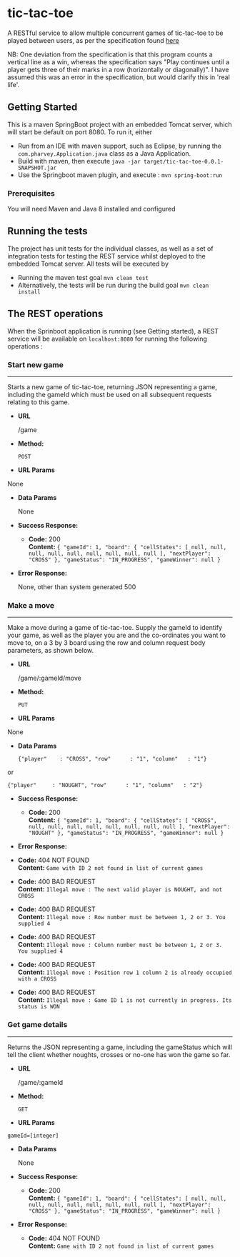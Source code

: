 # tic-tac-toe

A RESTful service to allow multiple concurrent games of tic-tac-toe to be played between users, as per the specification found [here](https://github.com/michaeldfallen/coding-tests/blob/master/Noughts_and_crosses.md)

NB: One deviation from the specification is that this program counts a vertical line as a win, whereas the specification says "Play continues until a player gets three of their marks in a row (horizontally or diagonally)". I have assumed this was an error in the specification, but would clarify this in 'real life'.

## Getting Started

This is a maven SpringBoot project with an embedded Tomcat server, which will start be default on port 8080. To run it, either

* Run from an IDE with maven support, such as Eclipse, by running the `com.pharvey.Application.java` class as a Java Application.
* Build with maven, then execute
    `java -jar target/tic-tac-toe-0.0.1-SNAPSHOT.jar`
* Use the Springboot maven plugin, and execute :
    `mvn spring-boot:run`

### Prerequisites

You will need Maven and Java 8 installed and configured

## Running the tests

The project has unit tests for the individual classes, as well as a set of integration tests for testing the REST service whilst deployed to the embedded Tomcat server. All tests will be executed by

  * Running the maven test goal `mvn clean test`
  * Alternatively, the tests will be run during the build goal `mvn clean install`

## The REST operations

When the Sprinboot application is running (see Getting started), a REST service will be available on `localhost:8080` for running the following operations :

### Start new game
----
  Starts a new game of tic-tac-toe, returning JSON representing a game, including the gameId which must be used on all subsequent requests relating to this game.

* **URL**

  /game

* **Method:**

  `POST`
  
*  **URL Params**
 
  None

* **Data Params**

  None

* **Success Response:**

  * **Code:** 200 <br />
    **Content:** `{
    "gameId": 1,
    "board": {
        "cellStates": [
            null,
            null,
            null,
            null,
            null,
            null,
            null,
            null,
            null
        ],
        "nextPlayer": "CROSS"
    },
    "gameStatus": "IN_PROGRESS",
    "gameWinner": null
}`
 
* **Error Response:**

  None, other than system generated 500
  
### Make a move
----
  Make a move during a game of tic-tac-toe. Supply the gameId to identify your game, as well as the player you are and the co-ordinates you want to move to, on a 3 by 3 board using the row and column request body parameters, as shown below.

* **URL**

  /game/:gameId/move

* **Method:**

  `PUT`
  
*  **URL Params**
 
  None

* **Data Params**

  `{"player" 	: "CROSS",
 "row" 		: "1",
 "column" 	: "1"}`
 
 or
 
 `{"player" 	: "NOUGHT",
 "row" 		: "1",
 "column" 	: "2"}`

* **Success Response:**

  * **Code:** 200 <br />
    **Content:** `{
    "gameId": 1,
    "board": {
        "cellStates": [
            "CROSS",
            null,
            null,
            null,
            null,
            null,
            null,
            null,
            null
        ],
        "nextPlayer": "NOUGHT"
    },
    "gameStatus": "IN_PROGRESS",
    "gameWinner": null
}`
 
* **Error Response:**
 
* **Code:** 404 NOT FOUND <br />
**Content:** `Game with ID 2 not found in list of current games`
    
* **Code:** 400 BAD REQUEST <br />
**Content:** `Illegal move : The next valid player is NOUGHT, and not CROSS`
* **Code:** 400 BAD REQUEST <br />
**Content:** `Illegal move : Row number must be between 1, 2 or 3. You supplied 4`
* **Code:** 400 BAD REQUEST <br />
**Content:** `Illegal move : Column number must be between 1, 2 or 3. You supplied 4`
* **Code:** 400 BAD REQUEST <br />
**Content:** `Illegal move : Position row 1 column 2 is already occupied with a CROSS`
* **Code:** 400 BAD REQUEST <br />
**Content:** `Illegal move : Game ID 1 is not currently in progress. Its status is WON`
    
    
  
### Get game details
----
 Returns the JSON representing a game, including the gameStatus which will tell the client whether noughts, crosses or no-one has won the game so far.

* **URL**

  /game/:gameId

* **Method:**

  `GET`
  
*  **URL Params**
 
 `gameId=[integer]`

* **Data Params**

  None

* **Success Response:**

  * **Code:** 200 <br />
    **Content:** `{
    "gameId": 1,
    "board": {
        "cellStates": [
            null,
            null,
            null,
            null,
            null,
            null,
            null,
            null,
            null
        ],
        "nextPlayer": "CROSS"
    },
    "gameStatus": "IN_PROGRESS",
    "gameWinner": null
}`
 
* **Error Response:**
  
  * **Code:** 404 NOT FOUND <br />
    **Content:** `Game with ID 2 not found in list of current games`
